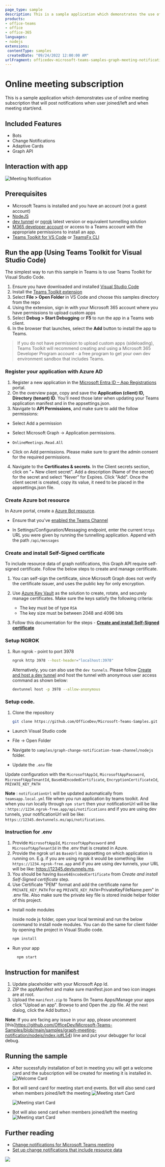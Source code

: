 ```yaml
---
page_type: sample
description: This is a sample application which demonstrates the use of online meeting subscription and sends you the notifications in chat using bot.
products:
- office-teams
- office
- office-365
languages:
- nodejs
extensions:
 contentType: samples
 createdDate: "09/24/2022 12:00:00 AM"
urlFragment: officedev-microsoft-teams-samples-graph-meeting-notification-nodejs
---
```


# Online meeting subscription

This is a sample application which demonstrates use of online meeting subscription that will post notifications when user joined/left and when meeting start/end.

## Included Features
* Bots
* Change Notifications
* Adaptive Cards
* Graph API

## Interaction with app
![Meeting Notification](Images/MeetingNotification.gif)

## Prerequisites

- Microsoft Teams is installed and you have an account (not a guest account)
- [NodeJS](https://nodejs.org/en/)
- [dev tunnel](https://learn.microsoft.com/en-us/azure/developer/dev-tunnels/get-started?tabs=windows) or [ngrok](https://ngrok.com/) latest version or equivalent tunnelling solution
- [M365 developer account](https://docs.microsoft.com/en-us/microsoftteams/platform/concepts/build-and-test/prepare-your-o365-tenant) or access to a Teams account with the appropriate permissions to install an app.
- [Teams Toolkit for VS Code](https://marketplace.visualstudio.com/items?itemName=TeamsDevApp.ms-teams-vscode-extension) or [TeamsFx CLI](https://learn.microsoft.com/microsoftteams/platform/toolkit/teamsfx-cli?pivots=version-one)

## Run the app (Using Teams Toolkit for Visual Studio Code)

The simplest way to run this sample in Teams is to use Teams Toolkit for Visual Studio Code.

1. Ensure you have downloaded and installed [Visual Studio Code](https://code.visualstudio.com/docs/setup/setup-overview)
1. Install the [Teams Toolkit extension](https://marketplace.visualstudio.com/items?itemName=TeamsDevApp.ms-teams-vscode-extension)
1. Select **File > Open Folder** in VS Code and choose this samples directory from the repo
1. Using the extension, sign in with your Microsoft 365 account where you have permissions to upload custom apps
1. Select **Debug > Start Debugging** or **F5** to run the app in a Teams web client.
1. In the browser that launches, select the **Add** button to install the app to Teams.

> If you do not have permission to upload custom apps (sideloading), Teams Toolkit will recommend creating and using a Microsoft 365 Developer Program account - a free program to get your own dev environment sandbox that includes Teams.

### Register your application with Azure AD

1. Register a new application in the [Microsoft Entra ID – App Registrations](https://go.microsoft.com/fwlink/?linkid=2083908) portal.
2. On the overview page, copy and save the **Application (client) ID, Directory (tenant) ID**. You’ll need those later when updating your Teams application manifest and in the appsettings.json.
3. Navigate to **API Permissions**, and make sure to add the follow permissions:
-   Select Add a permission
-   Select Microsoft Graph -> Application permissions.
   - `OnlineMeetings.Read.All`

-   Click on Add permissions. Please make sure to grant the admin consent for the required permissions.

4.  Navigate to the **Certificates & secrets**. In the Client secrets section, click on "+ New client secret". Add a description (Name of the secret) for the secret and select “Never” for Expires. Click "Add". Once the client secret is created, copy its value, it need to be placed in the appsettings.json file.

### Create Azure bot resource

In Azure portal, create a [Azure Bot resource](https://docs.microsoft.com/en-us/azure/bot-service/bot-builder-authentication?view=azure-bot-service-4.0&tabs=csharp%2Caadv2).

- Ensure that you've [enabled the Teams Channel](https://docs.microsoft.com/en-us/azure/bot-service/channel-connect-teams?view=azure-bot-service-4.0)

- In Settings/Configuration/Messaging endpoint, enter the current `https` URL you were given by running the tunnelling application. Append with the path `/api/messages`

### Create and install Self-Signed certificate

To include resource data of graph notifications, this Graph API require self-signed certificate. Follow the below steps to create and manage certificate.

1. You can self-sign the certificate, since Microsoft Graph does not verify the certificate issuer, and uses the public key for only encryption.

2. Use [Azure Key Vault](https://docs.microsoft.com/en-us/azure/key-vault/key-vault-whatis) as the solution to create, rotate, and securely manage certificates. Make sure the keys satisfy the following criteria:

    - The key must be of type `RSA`
    - The key size must be between 2048 and 4096 bits

3. Follow this documentation for the steps - [**Create and install Self-Signed certificate**](CertificateDocumentation/README.md)

###  Setup NGROK
1) Run ngrok - point to port 3978

   ```bash
   ngrok http 3978 --host-header="localhost:3978"
   ```  

   Alternatively, you can also use the `dev tunnels`. Please follow [Create and host a dev tunnel](https://learn.microsoft.com/en-us/azure/developer/dev-tunnels/get-started?tabs=windows) and host the tunnel with anonymous user access command as shown below:

   ```bash
   devtunnel host -p 3978 --allow-anonymous
   ```

### Setup code.
1) Clone the repository

    ```bash
    git clone https://github.com/OfficeDev/Microsoft-Teams-Samples.git
    ```

  - Launch Visual Studio code
  - File -> Open Folder
  - Navigate to `samples/graph-change-notification-team-channel/nodejs` folder.

  - Update the `.env` file

   Update configuration with the ```MicrosoftAppId```, ```MicrosoftAppPassword```, ```MicrosoftAppTenantId```,
   ```Base64EncodedCertificate```, ```EncryptionCertificateId```, ```PRIVATE_KEY_PATH```

 **Note** : ```notificationUrl``` will be updated automatically from `teamsapp.local.yml` file when you run application by teams toolkit. And when you run locally through `npm start` then your notificationUrl will be like : `https://1234.ngrok-free.app/api/notifications` and if you are using dev tunnels, your notificationUrl will be like: `https://12345.devtunnels.ms/api/notifications`.   

### Instruction for .env
1. Provide `MicrosoftAppId`, `MicrosoftAppPassword` and `MicrosoftAppTenantId` in the .env that is created in Azure.
2. Provide the ngrok url as  `BaseUrl` in appsetting on which application is running on.  E.g. if you are using ngrok it would be something like `https://1234.ngrok-free.app` and if you are using dev tunnels, your URL will be like: https://12345.devtunnels.ms.
3. You should be having `Base64EncodedCertificate` from *Create and install Self-Signed certificate* step.
4. Use Certificate "PEM" format and add the certificate name for `PRIVATE_KEY_PATH` For eg  `PRIVATE_KEY_PATH`=PrivateKeyFileName.pem" in .env file. Also make sure the private key file is stored inside helper folder of this project.

 - Install node modules

    Inside node js folder, open your local terminal and run the below command to install node modules. You can do the same for client folder by opening the project in Visual Studio code.

    ```bash
    npm install
    ```

- Run your app

   ```bash
     npm start
   ``` 

## Instruction for manifest
1. Update <MICROSOFT-APP-ID> placeholder with your Microsoft App Id.
2. ZIP the appManifest and make sure manifest.json and two icon images are at root.
3. Upload the `manifest.zip` to Teams (In Teams Apps/Manage your apps click "Upload an app". Browse to and Open the .zip file. At the next dialog, click the Add button.)

**Note**: If you are facing any issue in your app, please uncomment [this]https://github.com/OfficeDev/Microsoft-Teams-Samples/blob/main/samples/graph-meeting-notification/nodejs/index.js#L54) line and put your debugger for local debug.

## Running the sample
- After sucessfully installation of bot in meeting you will get a welcome card and the subscription will be created for meeting it is installed in.
![Welcome Card](Images/MeetingWelcome.png)

- Bot will send card for meeting start end events. Bot will also send card when members joined/left the meeting
 ![Meeting start Card](Images/MeetingStarted.png)

  ![Meeting start Card](Images/MeetingEnded.png)

- Bot will also send card when members joined/left the meeting
 ![Meeting start Card](Images/MeetingEnded.png)

 
## Further reading
- [Change notifications for Microsoft Teams meeting](https://docs.microsoft.com/en-us/graph/changenotifications-for-onlinemeeting)
- [Set up change notifications that include resource data](https://docs.microsoft.com/en-us/graph/webhooks-with-resource-data)

<img src="https://pnptelemetry.azurewebsites.net/microsoft-teams-samples/samples/graph-meeting-notification-nodejs" />